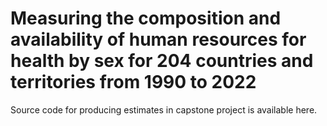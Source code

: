 # Measuring the composition and availability of human resources for health by sex for 204 countries and territories from 1990 to 2022

Source code for producing estimates in capstone project is available here.  
